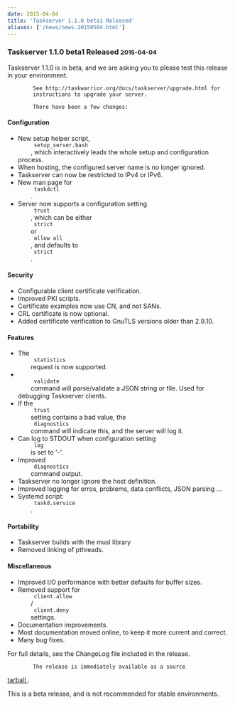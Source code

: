 ```yaml
---
date: 2015-04-04
title: 'Taskserver 1.1.0 beta1 Released'
aliases: ['/news/news.20150504.html']
---
```

<div class="col-md-8 main">
 <div class="row">
  <h3>
   Taskserver 1.1.0 beta1 Released
   <small>
    2015-04-04
   </small>
  </h3>
  <p>
   Taskserver 1.1.0 is in beta, and we are asking you to please test
            this release in your environment.

            See http://taskwarrior.org/docs/taskserver/upgrade.html for
            instructions to upgrade your server.

            There have been a few changes:
  </p>
  <h4>
   Configuration
  </h4>
  <ul>
   <li>
    New setup helper script,
    <code>
     setup_server.bash
    </code>
    , which interactively leads the whole setup and configuration process.
   </li>
   <li>
    When hosting, the configured server name is no longer ignored.
   </li>
   <li>
    Taskserver can now be restricted to IPv4 or IPv6.
   </li>
   <li>
    New man page for
    <code>
     taskdctl
    </code>
    .
   </li>
   <li>
    Server now supports a configuration setting
    <code>
     trust
    </code>
    , which can be either
    <code>
     strict
    </code>
    or
    <code>
     allow all
    </code>
    , and defaults to
    <code>
     strict
    </code>
    .
   </li>
  </ul>
  <h4>
   Security
  </h4>
  <ul>
   <li>
    Configurable client certificate verification.
   </li>
   <li>
    Improved PKI scripts.
   </li>
   <li>
    Certificate examples now use CN, and not SANs.
   </li>
   <li>
    CRL certificate is now optional.
   </li>
   <li>
    Added certificate verification to GnuTLS versions older than 2.9.10.
   </li>
  </ul>
  <h4>
   Features
  </h4>
  <ul>
   <li>
    The
    <code>
     statistics
    </code>
    request is now supported.
   </li>
   <li>
    <code>
     validate
    </code>
    command will parse/validate a JSON string or file.  Used for debugging Taskserver clients.
   </li>
   <li>
    If the
    <code>
     trust
    </code>
    setting contains a bad value, the
    <code>
     diagnostics
    </code>
    command will indicate this, and the server will log it.
   </li>
   <li>
    Can log to STDOUT when configuration setting
    <code>
     log
    </code>
    is set to '-'.
   </li>
   <li>
    Improved
    <code>
     diagnostics
    </code>
    command output.
   </li>
   <li>
    Taskserver no longer ignore the host definition.
   </li>
   <li>
    Improved logging for erros, problems, data conflicts, JSON parsing ...
   </li>
   <li>
    Systemd script:
    <code>
     taskd.service
    </code>
    .
   </li>
  </ul>
  <h4>
   Portability
  </h4>
  <ul>
   <li>
    Taskserver builds with the musl library
   </li>
   <li>
    Removed linking of pthreads.
   </li>
  </ul>
  <h4>
   Miscellaneous
  </h4>
  <ul>
   <li>
    Improved I/O performance with better defaults for buffer sizes.
   </li>
   <li>
    Removed support for
    <code>
     client.allow
    </code>
    /
    <code>
     client.deny
    </code>
    settings.
   </li>
   <li>
    Documentation improvements.
   </li>
   <li>
    Most documentation moved online, to keep it more current and correct.
   </li>
   <li>
    Many bug fixes.
   </li>
  </ul>
  <p>
   For full details, see the ChangeLog file included in the release.

            The release is immediately available as a source
   <a href="/download/taskd-latest.tar.gz">
    tarball
   </a>
   .
  </p>
  <p>
   This is a beta release, and is not recommended for stable environments.
  </p>
  <br/>
  <br/>
 </div>
</div>

